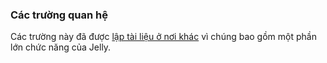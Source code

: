 ### Các trường quan hệ

Các trường này đã được [lập tài liệu ở nơi khác](relationships) vì chúng bao gồm một phần lớn chức năng của Jelly.
